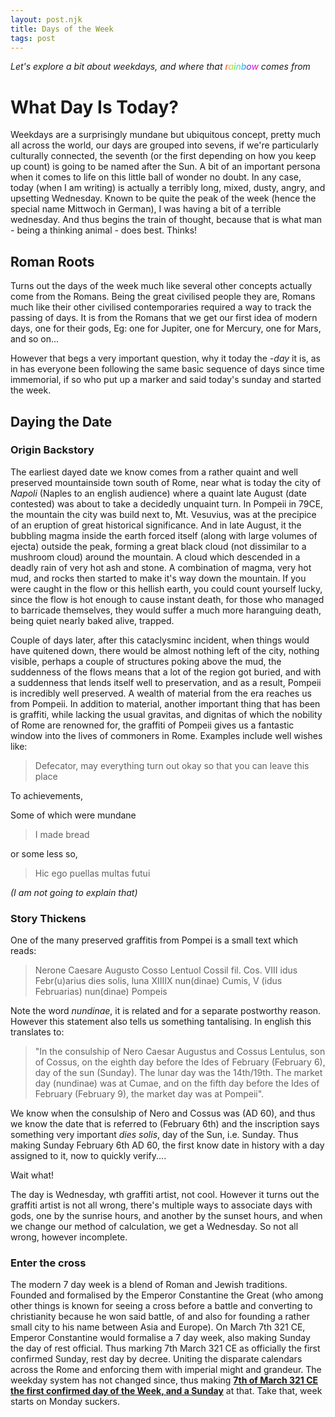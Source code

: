 ```yaml
---
layout: post.njk
title: Days of the Week
tags: post
---
```


<style>
.rainbow-text {
  color: transparent;
  background-clip: text;
  background-image: linear-gradient(
       90deg,
       rgba(255, 0, 0, 1) 0%,
       rgba(255, 154, 0, 1) 10%,
       rgba(208, 222, 33, 1) 20%,
       rgba(79, 220, 74, 1) 30%,
       rgba(63, 218, 216, 1) 40%,
       rgba(47, 201, 226, 1) 50%,
       rgba(28, 127, 238, 1) 60%,
       rgba(95, 21, 242, 1) 70%,
       rgba(186, 12, 248, 1) 80%,
       rgba(251, 7, 217, 1) 90%,
       rgba(255, 0, 0, 1) 100%
  );
}

.conclusion {
  font-weight: bold;
}
</style>

_Let's explore a bit about weekdays, and where that <span class="rainbow-text">rainbow</span> comes from_

# What Day Is Today?

Weekdays are a surprisingly mundane but ubiquitous concept, pretty much all across the world, our days are grouped into sevens, if we're particularly culturally connected, the seventh (or the first depending on how you keep up count) is going to be named after the Sun. A bit of an important persona when it comes to life on this little ball of wonder no doubt. In any case, today (when I am writing) is actually a terribly long, mixed, dusty, angry, and upsetting Wednesday. Known to be quite the peak of the week (hence the special name Mittwoch in German), I was having a bit of a terrible wednesday. And thus begins the train of thought, because that is what man - being a thinking animal - does best. Thinks!

## Roman Roots

Turns out the days of the week much like several other concepts actually come from the Romans. Being the great civilised people they are, Romans much like their other civilised contemporaries required a way to track the passing of days. It is from the Romans that we get our first idea of modern days, one for their gods, Eg: one for Jupiter, one for Mercury, one for Mars, and so on...

However that begs a very important question, why it today the _-day_ it is, as in has everyone been following the same basic sequence of days since time immemorial, if so who put up a marker and said today's sunday and started the week.

## Daying the Date

### Origin Backstory

The earliest dayed date we know comes from a rather quaint and well preserved mountainside town south of Rome, near what is today the city of _Napoli_ (Naples to an english audience) where a quaint late August (date contested) was about to take a decidedly unquaint turn. In Pompeii in 79CE, the mountain the city was build next to, Mt. Vesuvius, was at the precipice of an eruption of great historical significance. And in late August, it the bubbling magma inside the earth forced itself (along with large volumes of ejecta) outside the peak, forming a great black cloud (not dissimilar to a mushroom cloud) around the mountain. A cloud which descended in a deadly rain of very hot ash and stone. A combination of magma, very hot mud, and rocks then started to make it's way down the mountain. If you were caught in the flow or this hellish earth, you could count yourself lucky, since the flow is hot enough to cause instant death, for those who managed to barricade themselves, they would suffer a much more haranguing death, being quiet nearly baked alive, trapped.

Couple of days later, after this cataclysminc incident, when things would have quitened down, there would be almost nothing left of the city, nothing visible, perhaps a couple of structures poking above the mud, the suddenness of the flows means that a lot of the region got buried, and with a suddenness that lends itself well to preservation, and as a result, Pompeii is incredibly well preserved. A wealth of material from the era reaches us from Pompeii. In addition to material, another important thing that has been is graffiti, while lacking the usual gravitas, and dignitas of which the nobility of Rome are renowned for, the graffiti of Pompeii gives us a fantastic window into the lives of commoners in Rome. Examples include well wishes like:

> Defecator, may everything turn out okay so that you can leave this place

To achievements,

Some of which were mundane

> I made bread

or some less so,

> Hic ego puellas multas futui

_(I am not going to explain that)_

### Story Thickens

One of the many preserved graffitis from Pompei is a small text which reads: 

> Nerone Caesare Augusto Cosso Lentuol Cossil fil. Cos. VIII idus Febr(u)arius dies solis, luna XIIIIX nun(dinae) Cumis, V (idus Februarias) nun(dinae) Pompeis

Note the word _nundinae_, it is related and for a separate postworthy reason. However this statement also tells us something tantalising. In english this translates to:

> "In the consulship of Nero Caesar Augustus and Cossus Lentulus, son of Cossus, on the eighth day before the Ides of February (February 6), day of the sun (Sunday). The lunar day was the 14th/19th. The market day (nundinae) was at Cumae, and on the fifth day before the Ides of February (February 9), the market day was at Pompeii".

We know when the consulship of Nero and Cossus was (AD 60), and thus we know the date that is referred to (February 6th) and the inscription says something very important _dies solis_, day of the Sun, i.e. Sunday. Thus making Sunday February 6th AD 60, the first know date in history with a day assigned to it, now to quickly verify....

Wait what!

The day is Wednesday, wth graffiti artist, not cool. However it turns out the graffiti artist is not all wrong, there's multiple ways to associate days with gods, one by the sunrise hours, and another by the sunset hours, and when we change our method of calculation, we get a Wednesday. So not all wrong, however incomplete.

### Enter the cross

The modern 7 day week is a blend of Roman and Jewish traditions. Founded and formalised by the Emperor Constantine the Great (who among other things is known for seeing a cross before a battle and converting to christianity because he won said battle, of and also for founding a rather small city to his name between Asia and Europe). On March 7th 321 CE, Emperor Constantine would formalise a 7 day week, also making Sunday the day of rest official. Thus marking 7th March 321 CE as officially the first confirmed Sunday, rest day by decree. Uniting the disparate calendars across the Rome and enforcing them with imperial might and grandeur. The weekday system has not changed since, thus making <u class="conclusion">7th of March 321 CE the first confirmed day of the Week, and a Sunday</u> at that. Take that, week starts on Monday suckers.
